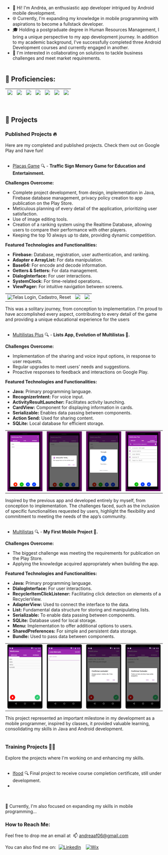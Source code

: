 - 👋 Hi! I'm Andréa, an enthusiastic app developer intrigued by Android mobile development.
- 🌐 Currently, I'm expanding my knowledge in mobile programming with aspirations to become a fullstack developer.
- 🎓 Holding a postgraduate degree in Human Resources Management, I bring a unique perspective to my app development journey. In addition to my academic background, I've successfully completed three Android Development courses and currently engaged in another.
- 💞️ I'm interested in collaborating on solutions to tackle business challenges and meet market requirements.
<br><br>

## 🚀 Proficiencies:
| <img width='130%' height='auto' src="https://cdn.jsdelivr.net/gh/devicons/devicon/icons/androidstudio/androidstudio-original-wordmark.svg" /> | <img width='130%' height='auto' src="https://cdn.jsdelivr.net/gh/devicons/devicon/icons/kotlin/kotlin-original-wordmark.svg" /> | <img width='130%' height='auto' src="https://cdn.jsdelivr.net/gh/devicons/devicon/icons/java/java-original-wordmark.svg" /> | <img width='130%' height='auto' src="https://cdn.jsdelivr.net/gh/devicons/devicon/icons/sqlite/sqlite-original-wordmark.svg" /> | <img width='130%' height='auto' src="https://cdn.jsdelivr.net/gh/devicons/devicon/icons/mysql/mysql-original-wordmark.svg" /> | <img width='130%' height='auto' src="https://cdn.jsdelivr.net/gh/devicons/devicon/icons/firebase/firebase-plain-wordmark.svg" /> | <img width='130%' height='auto' src="https://cdn.jsdelivr.net/gh/devicons/devicon@latest/icons/vscode/vscode-original-wordmark.svg" /> |
| --- | --- | --- | --- | --- | --- | --- |

<br>

## 📂 Projects 
### Published Projects 🔥
Here are my completed and published projects. Check them out on Google Play and have fun!<br><br>
- [Placas Game](https://play.google.com/store/apps/details?id=com.deiapp.plakasgame) 🔍 - **Traffic Sign Memory Game for Education and Entertainment.**<br>
  
**Challenges Overcome:**
  - Complete project development, from design, implementation in Java, Firebase database management,  privacy policy creation to app publication on the Play Store.
  - Meticulous planning of every detail of the application, prioritizing user satisfaction.
  - Use of image editing tools.
  - Creation of a ranking system using the Realtime Database, allowing users to compare their performance with other players.
  - Keeping the top 10 always up to date, providing dynamic competition.

**Featured Technologies and Functionalities:**
  - **Firebase:** Database, registration, user authentication, and ranking.
  - **Adapter e ArrayList:** For data manipulation.
  - **Base64:** For encode and decode information.
  - **Getters & Setters:** For data management.
  - **DialogInterface:** For user interactions.
  - **SystemClock:** For time-related operations..
  - **ViewPager:** For intuitive navigation between screens.<br>
  
  <table>
  <tr>
    <td><img src="https://github.com/DeiaApps/DeiaApps/blob/main/cadastro%20login%20reset.gif" alt="Telas Login, Cadastro, Reset" width="150"/></td>
    <td><img src="https://github.com/DeiaApps/DeiaApps/blob/main/jogo.gif"width="150"/></td>
    <td><img src="https://github.com/DeiaApps/DeiaApps/blob/main/login%20logout%20sobre%20ajuda%20record.gif" width="150"/></td>
  </tr> 
  </table>
  
This was a solitary journey, from conception to implementation. 
I'm proud to have accomplished every aspect, contributing to every detail of the game and providing a unique educational experience for the users
<br><br>

- [Multilistas Plus](https://play.google.com/store/apps/details?id=com.deiaapp.multilistasplus) 🔍 - **Lists App, Evolution of Multilistas 🚀.**<br>
  
**Challenges Overcome:**
  - Implementation of the sharing and voice input options, in response to user requests.
  - Regular upgrades to meet users’ needs and suggestions.
  - Proactive responses to feedback and interactions on Google Play.

**Featured Technologies and Functionalities:**
  - **Java:** Primary programming language. 
  - **RecognizerIntent:** For voice input.
  - **ActivityResultLauncher:** Facilitates activity launching.
  - **CardView:**  Component for displaying information in cards.
  - **Serializable:** Enables data passing between components.
  - **Action Send:** Used for sharing content.
  - **SQLite:** Local database for efficient storage.<br>

  <table>
  <tr>
    <td><img src="https://github.com/DeiaApps/DeiaApps/blob/main/1P.png" alt="Tela padrão inicial" width="150"/></td>
    <td><img src="https://github.com/DeiaApps/DeiaApps/blob/main/2P.png" alt="Tela de exclusão total" width="150"/></td>
    <td><img src="https://github.com/DeiaApps/DeiaApps/blob/main/3P.png" alt="Ativando microfone" width="150"/></td>
    <td><img src="https://github.com/DeiaApps/DeiaApps/blob/main/4P.png" alt="Tela exclusão por seleção" width="150"/></td>
  </tr> 
  </table>

  Inspired by the previous app and developed entirely by myself, from conception to implementation. The challenges faced, such as the inclusion of specific functionalities requested by users, highlight the flexibility and commitment to meeting the needs of the app’s community.
<br><br> 

- [Multilistas](https://play.google.com/store/apps/details?id=com.deiapp.listastarefas) 🔍 - **My First Mobile Project 📱.**<br>
  
**Challenges Overcome:**
  - The biggest challenge was meeting the requirements for publication on the Play Store.
  - Applying the knowledge acquired appropriately when building the app.

**Featured Technologies and Functionalities:**
  - **Java:** Primary programming language. 
  - **DialogInterface:** For user interactions.
  - **RecyclerItemClickListener:** Facilitating click detection on elements of a RecyclerView.
  - **AdapterView:** Used to connect the interface to the data.
  - **List:** Fundamental data structure for storing and manipulating lists.
  - **Serializable:** To enable data passing between components.
  - **SQLite:** Database used for local storage.
  - **Menu:** Implementation to offer additional options to users.
  - **SharedPreferences:** For simple and persistent data storage.
  - **Bundle:** Used to pass data between components.<br>

  <table>
  <tr>
    <td><img src="https://github.com/DeiaApps/DeiaApps/blob/main/mercado.png" alt="Tela padrão inicial" width="150"/></td>
    <td><img src="https://github.com/DeiaApps/DeiaApps/blob/main/add.png" alt="Tela de inserção de " width="150"/></td>
    <td><img src="https://github.com/DeiaApps/DeiaApps/blob/main/divDelOne.png" alt="Tela de exclusão individual" width="150"/></td>
    <td><img src="https://github.com/DeiaApps/DeiaApps/blob/main/DelAll.png" alt="Tela de exclusão total" width="150"/></td>
  </tr> 
  </table>

  This project represented an important milestone in my development as a mobile programmer, inspired by classes, it provided valuable learning, consolidating my skills in Java and Android development.
<br><br>
### Training Projects 👩‍💻
Explore the projects where I'm working on and enhancing my skills.<br><br>
- [Ifood](https://github.com/DeiaApps/Ifood) 🔍 Final project to receive course completion certificate,  still under development.
- 
<br><br>
🌱 Currently, I'm also focused on expanding my skills in mobile programming...

### How to Reach Me:
Feel free to drop me an email at&nbsp;
📫 [andreaaf06@gmail.com](mailto:andreaaf06@gmail.com)

You can also find me on:&nbsp;
[![LinkedIn](https://img.shields.io/badge/LinkedIn-0077B5?style=for-the-badge&logo=linkedin&logoColor=white)](https://www.linkedin.com/in/andreaafonseca/)
&nbsp;&nbsp;
[![Wix](https://img.shields.io/badge/Wix-000?style=for-the-badge&logo=wix&logoColor=white)](https://andreaafonseca.wixsite.com/deiaapp)


<!---
DeiaApps/DeiaApps is a ✨ special ✨ repository because its `README.md` (this file) appears on your GitHub profile.
You can click the Preview link to take a look at your changes.
--->
